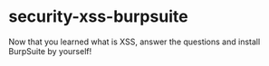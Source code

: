 # security-xss-burpsuite
Now that you learned what is XSS, answer the questions and install BurpSuite by yourself!
